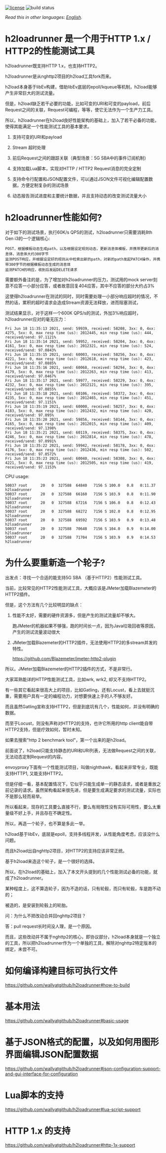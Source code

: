 [![license](https://img.shields.io/github/license/wallyatgithub/h2loadrunner.svg?style=flat-square)](https://github.com/wallyatgithub/h2loadrunner)
![build status](https://github.com/wallyatgithub/h2loadrunner/actions/workflows/cmake.yml/badge.svg)

*Read this in other languages: [English](README.md).*

# h2loadrunner 是一个用于HTTP 1.x / HTTP2的性能测试工具
  h2loadrunner既支持HTTP 1.x，也支持HTTP2。
  
  h2loadrunner是从nghttp2项目的h2load工具fork而来。

  h2load本身基于libEv构建，借助libEv底层的epoll/kqueue等机制，h2load能够产生非常巨大的测试流量。
  
  但是，h2load缺乏若干必要的功能，比如可变的URI和可变的payload，前后Request之间的关联，Request可编程，等等，使它无法作为一个生产力工具。

  所以，h2loadrunner在h2load良好性能架构的基础上，加入了若干必备的功能，使得其能满足一个性能测试工具的基本要求。
  
  1. 支持可变的URI和payload
  
  2. Stream 超时处理
  
  3. 前后Request之间的跟踪关联（典型场景：5G SBA中的事件订阅机制）
  
  4. 支持加载Lua脚本，实现对HTTP / HTTP2 Request消息的完全定制
  
  5. 支持命令行配置和JSON配置文件，可以通过JSON文件可视化编辑配置数据，方便定制复杂的测试场景
     
  6. 动态报告测试进度和主要统计数据，并且支持动态的改变测试流量大小
  

# h2loadrunner性能如何?
  对于如下的测试场景，执行60K/s QPS的测试，h2loadrunner只需要消耗8th Gen i3的一个逻辑核心:
  
    POST，根据模板动态生成path，以及根据设定规则动态，更新消息体模板，并携带更新后的消息体，消息体大约300字节
    监测POST响应，并根据设定好的规则从中检索出新的path，对新的path发起PATCH操作，并携带300字节的根据模板动态生成的消息体    
    监测PATCH的响应，收到后发起DELETE请求
    
  需要额外备注的是，为了增加对h2loadrunner的压力，测试用的mock server刻意不应答一小部分应答，或者故意回复404应答，其中不应答的部分大约占3%
  
  这使得h2loadrunner在测试的同时，同时需要处理一小部分响应超时的情况，不然的话，累积的超时请求会造成Stream资源无法释放，进而阻塞测试，
  
  测试结果显示，对于这样一个600K QPS/s的测试，外加3%响应超时，h2loadrunner应对的毫无压力：
  
    Fri Jun 18 11:35:13 2021, send: 59939, received: 58208, 3xx: 0, 4xx: 4275, 5xx: 0, max resp time (us): 2012445, min resp time (us): 444, received/send: 97.1121%
    Fri Jun 18 11:35:14 2021, send: 59952, received: 58204, 3xx: 0, 4xx: 4161, 5xx: 0, max resp time (us): 2012321, min resp time (us): 524, received/send: 97.0843%
    Fri Jun 18 11:35:15 2021, send: 60003, received: 58256, 3xx: 0, 4xx: 4221, 5xx: 0, max resp time (us): 2012618, min resp time (us): 423, received/send: 97.0885%
    Fri Jun 18 11:35:16 2021, send: 60068, received: 58294, 3xx: 0, 4xx: 4179, 5xx: 0, max resp time (us): 2012263, min resp time (us): 413, received/send: 97.0467%
    Fri Jun 18 11:35:17 2021, send: 59977, received: 58229, 3xx: 0, 4xx: 4232, 5xx: 0, max resp time (us): 2012121, min resp time (us): 395, received/send: 97.0855%
    Fri Jun 18 11:35:18 2021, send: 60106, received: 58372, 3xx: 0, 4xx: 4235, 5xx: 0, max resp time (us): 2012465, min resp time (us): 451, received/send: 97.1151%
    Fri Jun 18 11:35:19 2021, send: 60000, received: 58257, 3xx: 0, 4xx: 4183, 5xx: 0, max resp time (us): 2012432, min resp time (us): 420, received/send: 97.095%
    Fri Jun 18 11:35:20 2021, send: 59856, received: 58144, 3xx: 0, 4xx: 4165, 5xx: 0, max resp time (us): 2012015, min resp time (us): 409, received/send: 97.1398%
    Fri Jun 18 11:35:21 2021, send: 60119, received: 58375, 3xx: 0, 4xx: 4246, 5xx: 0, max resp time (us): 2012814, min resp time (us): 478, received/send: 97.0991%
    Fri Jun 18 11:35:22 2021, send: 59942, received: 58178, 3xx: 0, 4xx: 4176, 5xx: 0, max resp time (us): 2012436, min resp time (us): 502, received/send: 97.0572%
    Fri Jun 18 11:35:23 2021, send: 60040, received: 58308, 3xx: 0, 4xx: 4221, 5xx: 0, max resp time (us): 2012505, min resp time (us): 419, received/send: 97.1153%

  CPU usage:
  
    50037 root      20   0  327588  64840   7156 S 100.0   0.8   0:11.37 h2loadrunner
    50037 root      20   0  327588  66160   7156 S 103.9   0.8   0:11.90 h2loadrunner
    50037 root      20   0  327588  67216   7156 S 106.0   0.8   0:12.43 h2loadrunner
    50037 root      20   0  327588  68272   7156 S 102.0   0.8   0:12.95 h2loadrunner
    50037 root      20   0  327588  69592   7156 S 103.9   0.9   0:13.48 h2loadrunner
    50037 root      20   0  327588  70648   7156 S 104.0   0.9   0:14.00 h2loadrunner
    50037 root      20   0  327588  71704   7156 S 103.9   0.9   0:14.53 h2loadrunner

# 为什么要重新造一个轮子?
  出发点：寻找一个合适的能支持5G SBA （基于HTTP2）性能测试工具。

  当前，比较常见的HTTP2性能测试工具，大概应该是JMeter加载Blazemeter的HTTP2插件。

  但是，这个方法有几个比较明显的缺点：

  1. 性能不太好，需要的硬件资源多，但是产生的测试流量却不够大。

     跑JMeter的机器如果不够强，跑的时间长一点，因为Java垃圾回收等原因，产生的测试流量波动很大
   
  2. JMeter加载Blazemeter的HTTP2插件，无法使用HTTP2的多stream并发的特性。
   
     https://github.com/Blazemeter/jmeter-http2-plugin


  所以，JMeter加载Blazemeter的HTTP2插件的方式，不是非常行。

  大家耳熟能详的HTTP性能测试工具，比如wrk, wrk2, 却又不支持HTTP2。

  有一些其它看起来很高大上的项目，比如Gatling，还有Locust，看上去就挺沉重，需要用户具有一定的编程功力，对想要快速上手的人不够友好。
  
  而且虽然Gatling宣称支持HTTP2，但是到底坑有几个，性能如何，并没有明确的数据。

  而至于Locust，则没有声称对HTTP2的支持，也许它所用的http client能自带HTTP2支持，但是疗效如何，暂时未知。

  如果去搜索"http 2 benchmark tool"，第一个出来的是h2load。
  
  前面说了，h2load只能支持静态的URI和URI列表，无法做Request之间的关联，无法动态定制Request的内容。
  
  envoyproxy下面有一个性能测试项目，叫做nighthawk，看起来非常专业，既能支持HTTP1, 又能支持HTTP2。
  
  但是仔细一看，基本配置情况下，它似乎只能生成单一的静态请求，或者是重放之前记录的请求。虽然架构看起来很先进，但是要生成满足要求的测试流量，实际也不是那么轻而易举。
  
  

  所以看起来，现存的工具要么直接不行，要么有局限性没有实际可用性，要么太重量级不好上手，并且存在不确定性。
  
  所以，再造一个轮子，也不算是多此一举。

  h2load基于libEv，底层是epoll，支持多线程并发，从性能角度考虑，应该没什么问题。
  
  而且h2load出自nghttp2项目，对HTTP2的支持应该非常正统。

  基于h2load来造这个轮子，是一个很好的选择。

  所以，在h2load的基础上，加入了本文开头提到的几个性能测试必备的功能，就成了h2loadrunner。

  某种程度上，这不算造轮子，因为不造的话，只有轮毂，而只有轮毂，车是跑不动的；
  
  被造的，是安装到轮毂上的轮胎。

  问：为什么不把改动合并回nghttp2项目？

  答：pull request长时间没人理，是一个原因。

  而且，这些改动并不属于nghttp2的核心，即协议部分，h2load本身就是一个独立的工具，所以把h2loadrunner作为一个单独的工具，解除对nghttp2特定版本的绑定，未尝不可。


# 如何编译构建目标可执行文件

  https://github.com/wallyatgithub/h2loadrunner#how-to-build

# 基本用法
  https://github.com/wallyatgithub/h2loadrunner#basic-usage


# 基于JSON格式的配置，以及如何用图形界面编辑JSON配置数据

  https://github.com/wallyatgithub/h2loadrunner#json-configuration-support-and-gui-interface-for-configuration

# Lua脚本的支持

  https://github.com/wallyatgithub/h2loadrunner#lua-script-support
  
    
# HTTP 1.x 的支持
  
  https://github.com/wallyatgithub/h2loadrunner#http-1x-support
  
  


